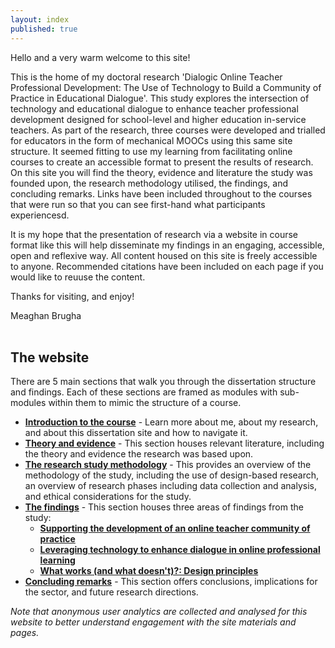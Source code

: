 ```yaml
---
layout: index
published: true
---
```


Hello and a very warm welcome to this site! 

This is the home of my doctoral research 'Dialogic Online Teacher Professional Development: The Use of Technology to Build a Community of Practice in Educational Dialogue'. This study explores the intersection of technology and educational dialogue to enhance teacher professional development designed for school-level and higher education in-service teachers. As part of the research, three courses were developed and trialled for educators in the form of mechanical MOOCs using this same site structure. It seemed fitting to use my learning from facilitating online courses to create an accessible format to present the results of research. On this site you will find the theory, evidence and literature the study was founded upon, the research methodology utilised, the findings, and concluding remarks. Links have been included throughout to the courses that were run so that you can see first-hand what participants experiencesd.

It is my hope that the presentation of research via a website in course format like this will help disseminate my findings in an engaging, accessible, open and reflexive way. All content housed on this site is freely accessible to anyone. Recommended citations have been included on each page if you would like to reuuse the content.

Thanks for visiting, and enjoy!

Meaghan Brugha
<br/><br/>
## The website
There are 5 main sections that walk you through the dissertation structure and findings. Each of these sections are framed as modules with sub-modules within them to mimic the structure of a course.
* **[Introduction to the course](https://mbrugha.github.io/dissertation/modules/introduction/introduction/)** - Learn more about me, about my research, and about this dissertation site and how to navigate it.
* **[Theory and evidence](https://mbrugha.github.io/dissertation/modules/theory%20&%20evidence/theory-&-evidence/)** - This section houses relevant literature, including the theory and evidence the research was based upon.
* **[The research study methodology](https://mbrugha.github.io/dissertation/modules/research%20methods/research-methods/)** - This provides an overview of the methodology of the study, including the use of design-based research, an overview of research phases including data collection and analysis, and ethical considerations for the study.
* **[The findings](https://mbrugha.github.io/dissertation/modules/findings/findings/)** - This section houses three areas of findings from the study: 
  * **[Supporting the development of an online teacher community of practice](https://mbrugha.github.io/dissertation/modules/findings/online-teacher-CoP/)**
  * **[Leveraging technology to enhance dialogue in online professional learning](https://mbrugha.github.io/dissertation/modules/findings/technology-and-dialogue/)**
  * **[What works (and what doesn't)?: Design principles](https://mbrugha.github.io/dissertation/modules/findings/the-design-principles/)**
* **[Concluding remarks](https://mbrugha.github.io/dissertation/modules/conclusions/conclusions/)** - This section offers conclusions, implications for the sector, and future research directions.

*Note that anonymous user analytics are collected and analysed for this website to better understand engagement with the site materials and pages.*

